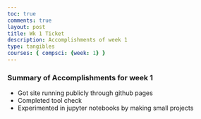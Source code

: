 ```yaml
---
toc: true
comments: true
layout: post
title: Wk 1 Ticket
description: Accomplishments of week 1
type: tangibles
courses: { compsci: {week: 1} }
---
```


### Summary of Accomplishments for week 1
- Got site running publicly through github pages
- Completed tool check
- Experimented in jupyter notebooks by making small projects